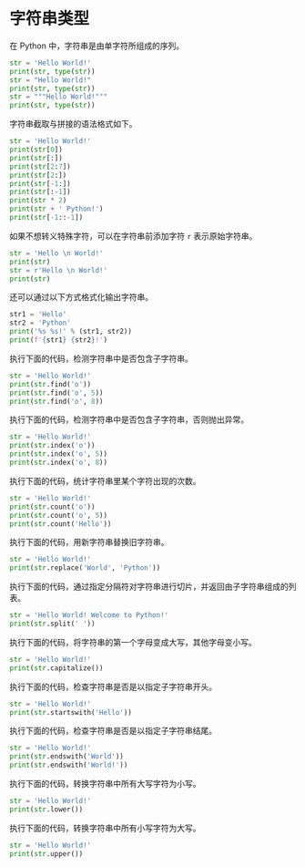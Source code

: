 # 字符串类型

在 Python 中，字符串是由单字符所组成的序列。

```python
str = 'Hello World!'
print(str, type(str))
str = "Hello World!"
print(str, type(str))
str = """Hello World!"""
print(str, type(str))
```

字符串截取与拼接的语法格式如下。

```python
str = 'Hello World!'
print(str[0])
print(str[:])
print(str[2:7])
print(str[2:])
print(str[-1:])
print(str[:-1])
print(str * 2)
print(str + ' Python!')
print(str[-1::-1])
```

如果不想转义特殊字符，可以在字符串前添加字符 `r` 表示原始字符串。

```python
str = 'Hello \n World!'
print(str)
str = r'Hello \n World!'
print(str)
```

还可以通过以下方式格式化输出字符串。

```python
str1 = 'Hello'
str2 = 'Python'
print('%s %s!' % (str1, str2))
print(f'{str1} {str2}!')
```

执行下面的代码，检测字符串中是否包含子字符串。

```python
str = 'Hello World!'
print(str.find('o'))
print(str.find('o', 5))
print(str.find('o', 8))
```

执行下面的代码，检测字符串中是否包含子字符串，否则抛出异常。

```python
str = 'Hello World!'
print(str.index('o'))
print(str.index('o', 5))
print(str.index('o', 8))
```

执行下面的代码，统计字符串里某个字符出现的次数。

```python
str = 'Hello World!'
print(str.count('o'))
print(str.count('o', 5))
print(str.count('Hello'))
```

执行下面的代码，用新字符串替换旧字符串。

```python
str = 'Hello World!'
print(str.replace('World', 'Python'))
```

执行下面的代码，通过指定分隔符对字符串进行切片，并返回由子字符串组成的列表。

```python
str = 'Hello World! Welcome to Python!'
print(str.split(' '))
```

执行下面的代码，将字符串的第一个字母变成大写，其他字母变小写。

```python
str = 'Hello World!'
print(str.capitalize())
```

执行下面的代码，检查字符串是否是以指定子字符串开头。

```python
str = 'Hello World!'
print(str.startswith('Hello'))
```

执行下面的代码，检查字符串是否是以指定子字符串结尾。

```python
str = 'Hello World!'
print(str.endswith('World'))
print(str.endswith('World!'))
```

执行下面的代码，转换字符串中所有大写字符为小写。

```python
str = 'Hello World!'
print(str.lower())
```

执行下面的代码，转换字符串中所有小写字符为大写。

```python
str = 'Hello World!'
print(str.upper())
```


